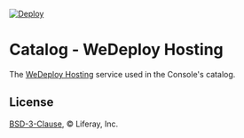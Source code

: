 [![Deploy](https://cdn.wedeploy.com/images/deploy.svg)](https://console.wedeploy.com/deploy?repo=https://github.com/wedeploy/catalog-hosting)

# Catalog - WeDeploy Hosting

The [WeDeploy Hosting](https://wedeploy.com/docs/hosting/) service used in the Console's catalog.

## License

[BSD-3-Clause](./LICENSE.md), © Liferay, Inc.

